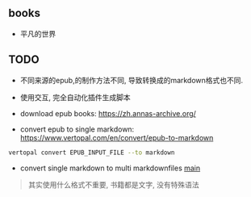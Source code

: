 ## books

* 平凡的世界

## TODO

* 不同来源的epub,的制作方法不同, 导致转换成的markdown格式也不同.

* 使用交互, 完全自动化插件生成脚本

* download epub books: https://zh.annas-archive.org/
* convert epub to single markdown: https://www.vertopal.com/en/convert/epub-to-markdown

```bash
vertopal convert EPUB_INPUT_FILE --to markdown
```
* convert single markdown to multi markdownfiles [main](./src/main.js)

> 其实使用什么格式不重要, 书籍都是文字, 没有特殊语法
